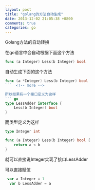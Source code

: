 ```yaml
---
layout: post
title: "golang的方法自动生成"
date: 2013-12-02 21:05:38 +0800
comments: true
categories: go
---
```

Golang方法的自动转换

在go语言中会自动根据下面这个方法  
``` go 
func (a Integer) Less(b Integer) bool
```  
自动生成下面的这个方法  
``` go
func (a *Integer) Less(b Integer) bool
```  <!-- more -->

所以如果有一个接口定义为这样  
``` go  
type LessAdder interface {
	Less(b Integer) bool
}
```  

而类型定义为这样  
``` go
type Integer int

func (a Integer) Less(b Integer) bool {
	return a < b
}
```
就可以直接说Integer实现了接口LessAdder

可以直接赋值  
``` go
 var a Integer = 1
  var b LessAdder = a
```